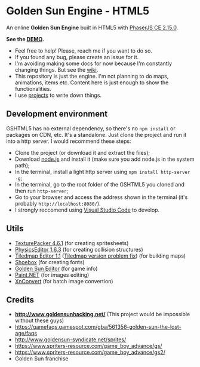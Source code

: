 # Golden Sun Engine - HTML5
An online **Golden Sun Engine** built in HTML5 with [PhaserJS CE 2.15.0](http://phaser.io/).

**See the [DEMO](https://jjppof.github.io/goldensun_html5/index).**

- Feel free to help! Please, reach me if you want to do so.
- If you found any bug, please create an issue for it.
- I'm avoiding making some docs for now because I'm constantly changing things. But see the [wiki](https://github.com/jjppof/goldensun_html5/wiki).
- This repository is just the engine. I'm not planning to do maps, animations, items etc. Content here is just enough to show the functionalities.
- I use [projects](https://github.com/jjppof/goldensun_html5/projects/1) to write down things.

## Development environment

GSHTML5 has no external dependency, so there's no `npm install` or packages on CDN, etc. It's a standalone. Just clone the project and run it into a http server. I would recommend these steps:
- Clone the project (or download it and extract the files);
- Download [node.js](https://nodejs.org/en/download/) and install it (make sure you add node.js in the system path);
- In the terminal, install a light http server using `npm install http-server -g`;
- In the terminal, go to the root folder of the GSHTML5 you cloned and then run `http-server`;
- Go to your browser and access the address shown in the terminal (it's probably `http://localhost:8080/`).
- I strongly reccomend using [Visual Studio Code](https://code.visualstudio.com/download) to develop.

## Utils
- [TexturePacker 4.6.1](https://www.codeandweb.com/texturepacker) (for creating spritesheets)
- [PhysicsEditor 1.6.3](https://www.codeandweb.com/physicseditor) (for creating collision structures)
- [Tiledmap Editor 1.1](https://www.mapeditor.org/) ([Tiledmap version problem fix](https://github.com/bjorn/tiled/issues/2058#issuecomment-458975579)) (for building maps)
- [Shoebox](https://renderhjs.net/shoebox/) (for creating fonts)
- [Golden Sun Editor](http://forum.goldensunhacking.net/index.php?action=downloads;sa=view;down=124) (for game info)
- [Paint.NET](https://www.getpaint.net/) (for images editing)
- [XnConvert](https://www.xnview.com/en/xnconvert/) (for batch image convertion)

## Credits
- **http://www.goldensunhacking.net/** (This project would be impossible without these guys)
- https://gamefaqs.gamespot.com/gba/561356-golden-sun-the-lost-age/faqs
- http://www.goldensun-syndicate.net/sprites/
- https://www.spriters-resource.com/game_boy_advance/gs/
- https://www.spriters-resource.com/game_boy_advance/gs2/
- Golden Sun franchise
